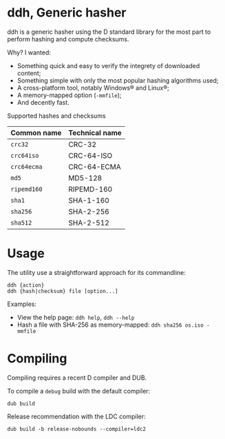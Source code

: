 # ddh, Generic hasher

ddh is a generic hasher using the D standard library for the most part to
perform hashing and compute checksums.

Why? I wanted:
- Something quick and easy to verify the integrety of downloaded content;
- Something simple with only the most popular hashing algorithms used;
- A cross-platform tool, notably Windows®️ and Linux®️;
- A memory-mapped option (`-mmfile`);
- And decently fast.

Supported hashes and checksums

| Common name | Technical name |
|---|---|
| `crc32` | CRC-32 |
| `crc64iso` | CRC-64-ISO |
| `crc64ecma` | CRC-64-ECMA |
| `md5` | MD5-128 |
| `ripemd160` | RIPEMD-160 |
| `sha1` | SHA-1-160 |
| `sha256` | SHA-2-256 |
| `sha512` | SHA-2-512 |

# Usage

The utility use a straightforward approach for its commandline:
```
ddh {action}
ddh {hash|checksum} file [option...]
```

Examples:
- View the help page: `ddh help`, `ddh --help`
- Hash a file with SHA-256 as memory-mapped: `ddh sha256 os.iso -mmfile`

# Compiling

Compiling requires a recent D compiler and DUB.

To compile a `debug` build with the default compiler:
```
dub build
```

Release recommendation with the LDC compiler:
```
dub build -b release-nobounds --compiler=ldc2
```
